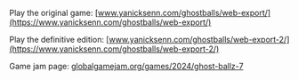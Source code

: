 Play the original game: [www.yanicksenn.com/ghostballs/web-export/](https://www.yanicksenn.com/ghostballs/web-export/)

Play the definitive edition: [www.yanicksenn.com/ghostballs/web-export-2/](https://www.yanicksenn.com/ghostballs/web-export-2/)

Game jam page: [globalgamejam.org/games/2024/ghost-ballz-7](https://globalgamejam.org/games/2024/ghost-ballz-7)
